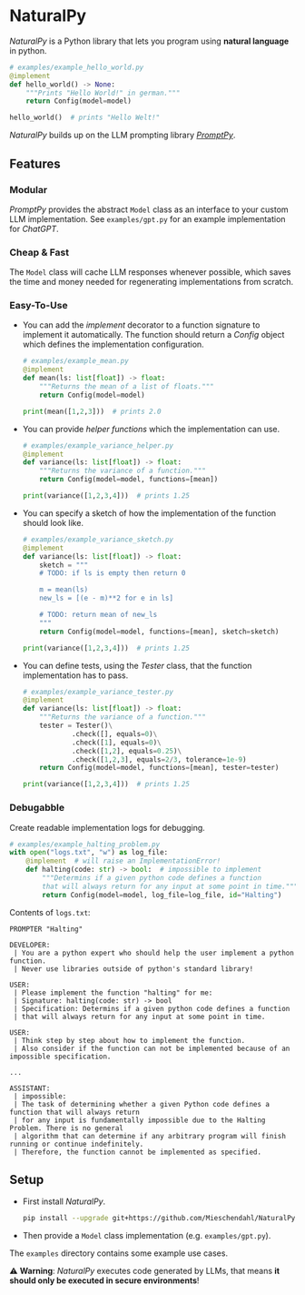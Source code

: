 # NaturalPy

*NaturalPy* is a Python library that lets you program using **natural language** in python.

```python
# examples/example_hello_world.py
@implement
def hello_world() -> None:
    """Prints "Hello World!" in german."""
    return Config(model=model)

hello_world()  # prints "Hello Welt!"
```

*NaturalPy* builds up on the LLM prompting library [*PromptPy*](https://github.com/Mieschendahl/PromptPy).

## Features

### Modular

*PromptPy* provides the abstract `Model` class as an interface to your custom LLM implementation.
See `examples/gpt.py` for an example implementation for *ChatGPT*.

### Cheap & Fast

The `Model` class will cache LLM responses whenever possible, which saves the time and money needed for regenerating implementations from scratch.

### Easy-To-Use

- You can add the *implement* decorator to a function signature to implement it automatically.
The function should return a *Config* object which defines the implementation configuration.

    ```python
    # examples/example_mean.py
    @implement
    def mean(ls: list[float]) -> float:
        """Returns the mean of a list of floats."""
        return Config(model=model)

    print(mean([1,2,3]))  # prints 2.0
    ```

- You can provide *helper functions* which the implementation can use.

    ```python
    # examples/example_variance_helper.py
    @implement
    def variance(ls: list[float]) -> float:
        """Returns the variance of a function."""
        return Config(model=model, functions=[mean])

    print(variance([1,2,3,4]))  # prints 1.25
    ```

- You can specify a sketch of how the implementation of the function should look like.

    ```python
    # examples/example_variance_sketch.py
    @implement
    def variance(ls: list[float]) -> float:
        sketch = """
        # TODO: if ls is empty then return 0

        m = mean(ls)
        new_ls = [(e - m)**2 for e in ls]

        # TODO: return mean of new_ls
        """
        return Config(model=model, functions=[mean], sketch=sketch)

    print(variance([1,2,3,4]))  # prints 1.25
    ```

- You can define tests, using the *Tester* class, that the function implementation has to pass.

    ```python
    # examples/example_variance_tester.py
    @implement
    def variance(ls: list[float]) -> float:
        """Returns the variance of a function."""
        tester = Tester()\
                .check([], equals=0)\
                .check([1], equals=0)\
                .check([1,2], equals=0.25)\
                .check([1,2,3], equals=2/3, tolerance=1e-9)
        return Config(model=model, functions=[mean], tester=tester)

    print(variance([1,2,3,4]))  # prints 1.25
    ```

### Debugabble

Create readable implementation logs for debugging.

```python
# examples/example_halting_problem.py
with open("logs.txt", "w") as log_file:
    @implement  # will raise an ImplementationError!
    def halting(code: str) -> bool:  # impossible to implement
        """Determins if a given python code defines a function
        that will always return for any input at some point in time."""  
        return Config(model=model, log_file=log_file, id="Halting")
```
Contents of `logs.txt`:
```
PROMPTER "Halting"

DEVELOPER:
 | You are a python expert who should help the user implement a python function.
 | Never use libraries outside of python's standard library!

USER:
 | Please implement the function "halting" for me:
 | Signature: halting(code: str) -> bool
 | Specification: Determins if a given python code defines a function
 | that will always return for any input at some point in time.

USER:
 | Think step by step about how to implement the function.
 | Also consider if the function can not be implemented because of an impossible specification.

...

ASSISTANT:
 | impossible:
 | The task of determining whether a given Python code defines a function that will always return
 | for any input is fundamentally impossible due to the Halting Problem. There is no general
 | algorithm that can determine if any arbitrary program will finish running or continue indefinitely.
 | Therefore, the function cannot be implemented as specified.

```

## Setup

- First install *NaturalPy*.

    ```bash
    pip install --upgrade git+https://github.com/Mieschendahl/NaturalPy.git
    ```

- Then provide a `Model` class implementation (e.g. `examples/gpt.py`).

The `examples` directory contains some example use cases.

⚠️ **Warning**: *NaturalPy* executes code generated by LLMs, that means **it should only be executed in secure environments**!